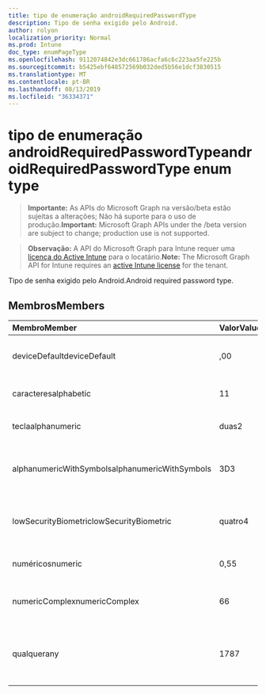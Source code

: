 ```yaml
---
title: tipo de enumeração androidRequiredPasswordType
description: Tipo de senha exigido pelo Android.
author: rolyon
localization_priority: Normal
ms.prod: Intune
doc_type: enumPageType
ms.openlocfilehash: 9112074842e3dc661786acfa6c6c223aa5fe225b
ms.sourcegitcommit: b5425ebf648572569b032ded5b56e1dcf3830515
ms.translationtype: MT
ms.contentlocale: pt-BR
ms.lasthandoff: 08/13/2019
ms.locfileid: "36334371"
---
```

# <a name="androidrequiredpasswordtype-enum-type"></a><span data-ttu-id="f31e2-103">tipo de enumeração androidRequiredPasswordType</span><span class="sxs-lookup"><span data-stu-id="f31e2-103">androidRequiredPasswordType enum type</span></span>

> <span data-ttu-id="f31e2-104">**Importante:** As APIs do Microsoft Graph na versão/beta estão sujeitas a alterações; Não há suporte para o uso de produção.</span><span class="sxs-lookup"><span data-stu-id="f31e2-104">**Important:** Microsoft Graph APIs under the /beta version are subject to change; production use is not supported.</span></span>

> <span data-ttu-id="f31e2-105">**Observação:** A API do Microsoft Graph para Intune requer uma [licença do Active Intune](https://go.microsoft.com/fwlink/?linkid=839381) para o locatário.</span><span class="sxs-lookup"><span data-stu-id="f31e2-105">**Note:** The Microsoft Graph API for Intune requires an [active Intune license](https://go.microsoft.com/fwlink/?linkid=839381) for the tenant.</span></span>

<span data-ttu-id="f31e2-106">Tipo de senha exigido pelo Android.</span><span class="sxs-lookup"><span data-stu-id="f31e2-106">Android required password type.</span></span>

## <a name="members"></a><span data-ttu-id="f31e2-107">Membros</span><span class="sxs-lookup"><span data-stu-id="f31e2-107">Members</span></span>
|<span data-ttu-id="f31e2-108">Membro</span><span class="sxs-lookup"><span data-stu-id="f31e2-108">Member</span></span>|<span data-ttu-id="f31e2-109">Valor</span><span class="sxs-lookup"><span data-stu-id="f31e2-109">Value</span></span>|<span data-ttu-id="f31e2-110">Descrição</span><span class="sxs-lookup"><span data-stu-id="f31e2-110">Description</span></span>|
|:---|:---|:---|
|<span data-ttu-id="f31e2-111">deviceDefault</span><span class="sxs-lookup"><span data-stu-id="f31e2-111">deviceDefault</span></span>|<span data-ttu-id="f31e2-112">,0</span><span class="sxs-lookup"><span data-stu-id="f31e2-112">0</span></span>|<span data-ttu-id="f31e2-113">Valor padrão do dispositivo, sem intenção.</span><span class="sxs-lookup"><span data-stu-id="f31e2-113">Device default value, no intent.</span></span>|
|<span data-ttu-id="f31e2-114">caracteres</span><span class="sxs-lookup"><span data-stu-id="f31e2-114">alphabetic</span></span>|<span data-ttu-id="f31e2-115">1</span><span class="sxs-lookup"><span data-stu-id="f31e2-115">1</span></span>|<span data-ttu-id="f31e2-116">Senha alfabética necessária.</span><span class="sxs-lookup"><span data-stu-id="f31e2-116">Alphabetic password required.</span></span>|
|<span data-ttu-id="f31e2-117">tecla</span><span class="sxs-lookup"><span data-stu-id="f31e2-117">alphanumeric</span></span>|<span data-ttu-id="f31e2-118">duas</span><span class="sxs-lookup"><span data-stu-id="f31e2-118">2</span></span>|<span data-ttu-id="f31e2-119">Senha alfanumérica obrigatória.</span><span class="sxs-lookup"><span data-stu-id="f31e2-119">Alphanumeric password required.</span></span>|
|<span data-ttu-id="f31e2-120">alphanumericWithSymbols</span><span class="sxs-lookup"><span data-stu-id="f31e2-120">alphanumericWithSymbols</span></span>|<span data-ttu-id="f31e2-121">3D</span><span class="sxs-lookup"><span data-stu-id="f31e2-121">3</span></span>|<span data-ttu-id="f31e2-122">Alfanumérica com símbolos de senha necessários.</span><span class="sxs-lookup"><span data-stu-id="f31e2-122">Alphanumeric with symbols password required.</span></span>|
|<span data-ttu-id="f31e2-123">lowSecurityBiometric</span><span class="sxs-lookup"><span data-stu-id="f31e2-123">lowSecurityBiometric</span></span>|<span data-ttu-id="f31e2-124">quatro</span><span class="sxs-lookup"><span data-stu-id="f31e2-124">4</span></span>|<span data-ttu-id="f31e2-125">Senha com base em Biometria de segurança baixa necessária.</span><span class="sxs-lookup"><span data-stu-id="f31e2-125">Low security biometrics based password required.</span></span>|
|<span data-ttu-id="f31e2-126">numéricos</span><span class="sxs-lookup"><span data-stu-id="f31e2-126">numeric</span></span>|<span data-ttu-id="f31e2-127">0,5</span><span class="sxs-lookup"><span data-stu-id="f31e2-127">5</span></span>|<span data-ttu-id="f31e2-128">Senha numérica obrigatória.</span><span class="sxs-lookup"><span data-stu-id="f31e2-128">Numeric password required.</span></span>|
|<span data-ttu-id="f31e2-129">numericComplex</span><span class="sxs-lookup"><span data-stu-id="f31e2-129">numericComplex</span></span>|<span data-ttu-id="f31e2-130">6</span><span class="sxs-lookup"><span data-stu-id="f31e2-130">6</span></span>|<span data-ttu-id="f31e2-131">Senha numérica complexa obrigatória.</span><span class="sxs-lookup"><span data-stu-id="f31e2-131">Numeric complex password required.</span></span>|
|<span data-ttu-id="f31e2-132">qualquer</span><span class="sxs-lookup"><span data-stu-id="f31e2-132">any</span></span>|<span data-ttu-id="f31e2-133">178</span><span class="sxs-lookup"><span data-stu-id="f31e2-133">7</span></span>|<span data-ttu-id="f31e2-134">Uma senha ou um padrão é necessário, e qualquer um é aceitável.</span><span class="sxs-lookup"><span data-stu-id="f31e2-134">A password or pattern is required, and any is acceptable.</span></span>|



